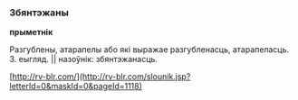 ### Збянтэжаны
**прыметнік**

Разгублены, атарапелы або які выражае разгубленасць, атарапеласць. З. еыгляд. || назоўнік: збянтэжанасць.

<a rel="author">[http://rv-blr.com/](http://rv-blr.com/slounik.jsp?letterId=0&maskId=0&pageId=1118)</a>
